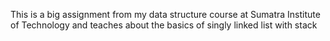 This is a big assignment from my data structure course at Sumatra Institute of Technology and teaches about the basics of singly linked list with stack
